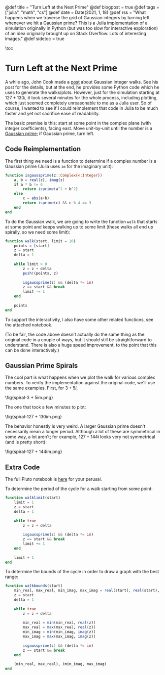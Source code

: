@def title = "Turn Left at the Next Prime"
@def blogpost = true
@def tags = ["julia", "math", "cs"]
@def date = Date(2021, 1, 18)
@def rss = "What happens when we traverse the grid of Gaussian integers by turning left whenever we hit a Gaussian prime? This is a Julia implementation of a simulation originally in Python (but was too slow for interactive exploration) of an idea originally brought up on Stack Overflow. Lots of interesting images."
@def sidetoc = true

\toc

# Turn Left at the Next Prime
A while ago, John Cook made a 
[post](https://www.johndcook.com/blog/2020/09/24/gaussian_integer_walk/)
about Gaussian integer walks. See his post for the details, but at the end, he provides 
some Python code which he uses to generate the walks/plots. However, just for the 
simulation starting at $127 + 130i$, it took several minutes for the whole process, 
including plotting, which just seemed completely unreasonable to me as a Julia user. So 
of course, I wanted to see if I could reimplement that code in Julia to be much faster 
and yet not sacrifice ease of readability.

The basic premise is this: start at some point in the complex plane (with integer 
coefficients), facing east. Move unit-by-unit until the number is a 
[Gaussian prime](https://en.wikipedia.org/wiki/Gaussian_integer#:~:text=A%20Gaussian%20integer%20a%20%2B%20bi%20is%20a%20Gaussian%20prime%20if,the%20form%204n%20%2B%203);
if Gaussian prime, turn left.

## Code Reimplementation

The first thing we need is a function to determine if a complex number is a 
Gaussian prime (Julia uses `im` for the imaginary unit):
```julia
function isgaussprime(z::Complex{<:Integer})
    a, b = real(z), imag(z)
    if a * b != 0
        return isprime(a^2 + b^2)
    else
        c = abs(a+b)
        return isprime(c) && c % 4 == 3
	end
end
```

To do the Gaussian walk, we are going to write the function `walk` that starts at some 
point and keeps walking up to some limit (these walks all end up spirally, so we need 
some limit):
```julia
function walk(start, limit = 10)
	points = [start]
	z = start
	delta = 1
	
	while limit > 0
		z = z + delta
		push!(points, z)
		
		isgaussprime(z) && (delta *= im)
		z == start && break
		limit -= 1
	end
	
	points
end
```

To support the interactivity, I also have some other related functions, see the attached 
notebook.

(To be fair, the code above doesn't actually do the same thing as the original code in a 
couple of ways, but it should still be straightforward to understand. There is also a huge 
speed improvement, to the point that this can be done interactively.)

## Gaussian Prime Spirals
The cool part is what happens when we plot the walk for various complex numbers. To 
verify the implementation against the original code, we'll use the same examples. First, 
for $3 + 5i$,

\fig{spiral-3 + 5im.png}

The one that took a few minutes to plot:

\fig{spiral-127 + 130im.png}

The behavior honestly is very weird. A larger Gaussian prime doesn't necessarily mean a 
longer period. Although a lot of these are symmetrical in some way, a lot aren't; for 
example, $127+144i$ looks very not symmetrical (and is pretty short):

\fig{spiral-127 + 144im.png}

## Extra Code
The full Pluto notebook is 
[here](https://github.com/tmthyln/notebooks/tree/master/LeftAtTheNextPrime)
for your perusal.

To determine the period of the cycle for a walk starting from some point:
```julia
function walklimit(start)
	limit = 1
	z = start
	delta = 1
	
	while true
		z = z + delta
		
		isgaussprime(z) && (delta *= im)
		z == start && break
		limit += 1
	end
	
	limit + 1
end
```

To determine the bounds of the cycle in order to draw a graph with the best range:
```julia
function walkbounds(start)
	min_real, max_real, min_imag, max_imag = real(start), real(start), imag(start), imag(start)
	z = start
	delta = 1
	
	while true
		z = z + delta
		
		min_real = min(min_real, real(z))
		max_real = max(max_real, real(z))
		min_imag = min(min_imag, imag(z))
		max_imag = max(max_imag, imag(z))
		
		isgaussprime(z) && (delta *= im)
		z == start && break
	end
	
	(min_real, max_real), (min_imag, max_imag)
end
```